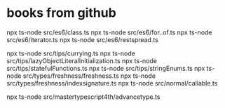 # books from github

npx ts-node src/es6/class.ts
npx ts-node src/es6/for..of.ts
npx ts-node src/es6/iterator.ts
npx ts-node src/es6/restspread.ts

npx ts-node src/tips/currying.ts
npx ts-node src/tips/lazyObjectLiteralInitialization.ts
npx ts-node src/tips/statefulFunctions.ts
npx ts-node src/tips/stringEnums.ts
npx ts-node src/types/freshness/freshness.ts
npx ts-node src/types/freshness/indexsignature.ts
npx ts-node src/normal/callable.ts

npx ts-node src/mastertypescript4th/advancetype.ts